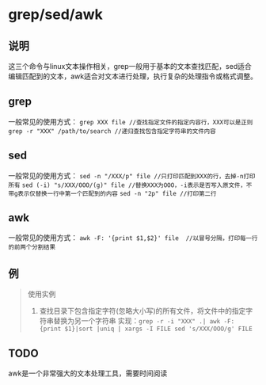 # grep/sed/awk
## 说明
这三个命令与linux文本操作相关，grep一般用于基本的文本查找匹配，sed适合编辑匹配到的文本，awk适合对文本进行处理，执行复杂的处理指令或格式调整。

## grep
一般常见的使用方式：
``grep XXX file //查找指定文件的指定内容行，XXX可以是正则``
``grep -r "XXX" /path/to/search //递归查找包含指定字符串的文件内容``

## sed
一般常见的使用方式：
``sed -n "/XXX/p" file //只打印匹配到XXX的行，去掉-n打印所有``
``sed (-i) "s/XXX/OOO/(g)" file //替换XXX为OOO，-i表示是否写入原文件，不带g表示仅替换一行中第一个匹配到的内容``
``sed -n "2p" file //打印第二行``

## awk
一般常见的使用方式：
``awk -F: '{print $1,$2}' file  //以冒号分隔，打印每一行的前两个分割结果``

## 例
> 使用实例
> 1. 查找目录下包含指定字符(忽略大小写)的所有文件，将文件中的指定字符串替换为另一个字符串
> 实现：`grep -r -i "XXX" .| awk -F: {print $1}|sort |uniq | xargs -I FILE sed 's/XXX/OOO/g' FILE`

## TODO
awk是一个非常强大的文本处理工具，需要时间阅读